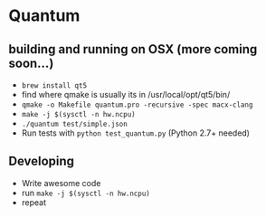 # Quantum

## building and running on OSX (more coming soon...)
- ``` brew install qt5 ```
- find where qmake is usually its in /usr/local/opt/qt5/bin/
- ``` qmake -o Makefile quantum.pro -recursive -spec macx-clang ```
- ``` make -j $(sysctl -n hw.ncpu) ```
- ``` ./quantum test/simple.json ```
- Run tests with ``` python test_quantum.py ``` (Python 2.7+ needed)

## Developing
- Write awesome code
- run ``` make -j $(sysctl -n hw.ncpu) ```
- repeat
